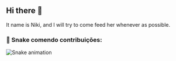 ## Hi there 👋

<!--
**Gabrielarsluz/Gabrielarsluz** is a ✨ _special_ ✨ repository because its `README.md` (this file) appears on your GitHub profile.

Here are some ideas to get you started:

- 🔭 I’m currently working on ...
- 🌱 I’m currently learning ...
- 👯 I’m looking to collaborate on ...
- 🤔 I’m looking for help with ...
- 💬 Ask me about ...
- 📫 How to reach me: ...
- 😄 Pronouns: ...
- ⚡ Fun fact: ...
-->

It name is Niki, and I will try to come feed her whenever as possible.

### 🐍 Snake comendo contribuições:

![Snake animation](https://raw.githubusercontent.com/GabrielaRSLuz/GabrielaRSLuz/output/dist/github-contribution-grid-snake.gif)
